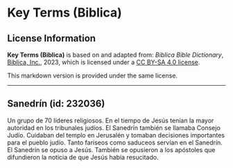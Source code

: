 # Key Terms (Biblica)

## License Information

**Key Terms (Biblica)** is based on and adapted from: _Biblica Bible Dictionary_, [Biblica, Inc.](https://www.biblica.com/), 2023, which is licensed under a [CC BY-SA 4.0 license](https://creativecommons.org/licenses/by-sa/4.0/legalcode.en).

This markdown version is provided under the same license.



--------------------------------

## Sanedrín (id: 232036)

Un grupo de 70 líderes religiosos. En el tiempo de Jesús tenían la mayor autoridad en los tribunales judíos. El Sanedrín también se llamaba Consejo Judío. Cuidaban del templo en Jerusalén y tomaban decisiones importantes para el pueblo judío. Tanto fariseos como saduceos servían en el Sanedrín. El Sanedrín se opuso a Jesús. También se opusieron a los apóstoles que difundieron la noticia de que Jesús había resucitado.


